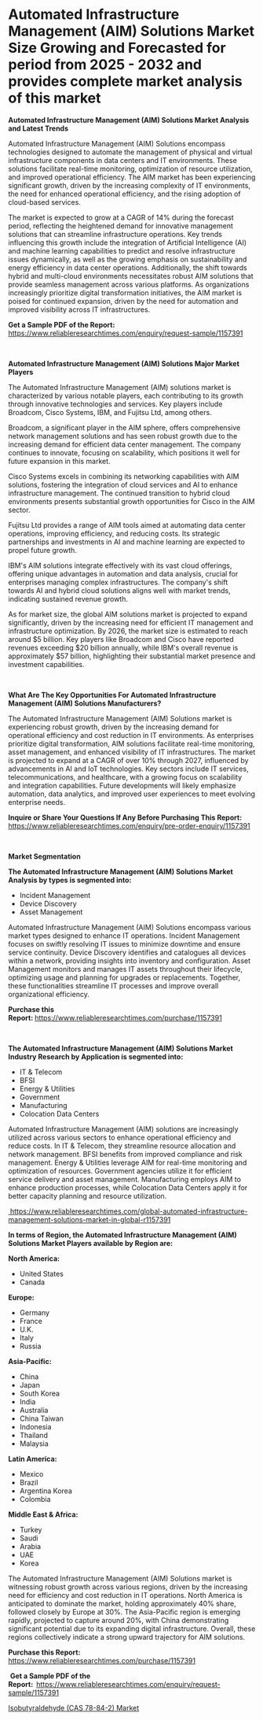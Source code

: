 <p><h1>Automated Infrastructure Management (AIM) Solutions Market Size Growing and Forecasted for period from 2025 - 2032 and provides complete market analysis of this market</h1></p><p><strong>Automated Infrastructure Management (AIM) Solutions Market Analysis and Latest Trends</strong></p>
<p><p>Automated Infrastructure Management (AIM) Solutions encompass technologies designed to automate the management of physical and virtual infrastructure components in data centers and IT environments. These solutions facilitate real-time monitoring, optimization of resource utilization, and improved operational efficiency. The AIM market has been experiencing significant growth, driven by the increasing complexity of IT environments, the need for enhanced operational efficiency, and the rising adoption of cloud-based services.</p><p>The market is expected to grow at a CAGR of 14% during the forecast period, reflecting the heightened demand for innovative management solutions that can streamline infrastructure operations. Key trends influencing this growth include the integration of Artificial Intelligence (AI) and machine learning capabilities to predict and resolve infrastructure issues dynamically, as well as the growing emphasis on sustainability and energy efficiency in data center operations. Additionally, the shift towards hybrid and multi-cloud environments necessitates robust AIM solutions that provide seamless management across various platforms. As organizations increasingly prioritize digital transformation initiatives, the AIM market is poised for continued expansion, driven by the need for automation and improved visibility across IT infrastructures.</p></p>
<p><strong>Get a Sample PDF of the Report:&nbsp;</strong> <a href="https://www.reliableresearchtimes.com/enquiry/request-sample/1157391?utm_campaign=2275&utm_medium=2&utm_source=Github&utm_content=ia&utm_term=21032025&utm_id=automated-infrastructure-management-aim-solutions">https://www.reliableresearchtimes.com/enquiry/request-sample/1157391</a></p>
<p>&nbsp;</p>
<p><strong>Automated Infrastructure Management (AIM) Solutions Major Market Players</strong></p>
<p><p>The Automated Infrastructure Management (AIM) solutions market is characterized by various notable players, each contributing to its growth through innovative technologies and services. Key players include Broadcom, Cisco Systems, IBM, and Fujitsu Ltd, among others.</p><p>Broadcom, a significant player in the AIM sphere, offers comprehensive network management solutions and has seen robust growth due to the increasing demand for efficient data center management. The company continues to innovate, focusing on scalability, which positions it well for future expansion in this market.</p><p>Cisco Systems excels in combining its networking capabilities with AIM solutions, fostering the integration of cloud services and AI to enhance infrastructure management. The continued transition to hybrid cloud environments presents substantial growth opportunities for Cisco in the AIM sector.</p><p>Fujitsu Ltd provides a range of AIM tools aimed at automating data center operations, improving efficiency, and reducing costs. Its strategic partnerships and investments in AI and machine learning are expected to propel future growth. </p><p>IBM's AIM solutions integrate effectively with its vast cloud offerings, offering unique advantages in automation and data analysis, crucial for enterprises managing complex infrastructures. The company's shift towards AI and hybrid cloud solutions aligns well with market trends, indicating sustained revenue growth.</p><p>As for market size, the global AIM solutions market is projected to expand significantly, driven by the increasing need for efficient IT management and infrastructure optimization. By 2026, the market size is estimated to reach around $5 billion. Key players like Broadcom and Cisco have reported revenues exceeding $20 billion annually, while IBM's overall revenue is approximately $57 billion, highlighting their substantial market presence and investment capabilities.</p></p>
<p>&nbsp;</p>
<p><strong>What Are The Key Opportunities For Automated Infrastructure Management (AIM) Solutions Manufacturers?</strong></p>
<p><p>The Automated Infrastructure Management (AIM) Solutions market is experiencing robust growth, driven by the increasing demand for operational efficiency and cost reduction in IT environments. As enterprises prioritize digital transformation, AIM solutions facilitate real-time monitoring, asset management, and enhanced visibility of IT infrastructures. The market is projected to expand at a CAGR of over 10% through 2027, influenced by advancements in AI and IoT technologies. Key sectors include IT services, telecommunications, and healthcare, with a growing focus on scalability and integration capabilities. Future developments will likely emphasize automation, data analytics, and improved user experiences to meet evolving enterprise needs.</p></p>
<p><strong>Inquire or Share Your Questions If Any Before Purchasing This Report:</strong> <a href="https://www.reliableresearchtimes.com/enquiry/pre-order-enquiry/1157391?utm_campaign=2275&utm_medium=2&utm_source=Github&utm_content=ia&utm_term=21032025&utm_id=automated-infrastructure-management-aim-solutions">https://www.reliableresearchtimes.com/enquiry/pre-order-enquiry/1157391</a></p>
<p>&nbsp;</p>
<p><strong>Market Segmentation</strong></p>
<p><strong>The Automated Infrastructure Management (AIM) Solutions Market Analysis by types is segmented into:</strong></p>
<p><ul><li>Incident Management</li><li>Device Discovery</li><li>Asset Management</li></ul></p>
<p><p>Automated Infrastructure Management (AIM) Solutions encompass various market types designed to enhance IT operations. Incident Management focuses on swiftly resolving IT issues to minimize downtime and ensure service continuity. Device Discovery identifies and catalogues all devices within a network, providing insights into inventory and configuration. Asset Management monitors and manages IT assets throughout their lifecycle, optimizing usage and planning for upgrades or replacements. Together, these functionalities streamline IT processes and improve overall organizational efficiency.</p></p>
<p><strong>Purchase this Report:&nbsp;</strong><a href="https://www.reliableresearchtimes.com/purchase/1157391?utm_campaign=2275&utm_medium=2&utm_source=Github&utm_content=ia&utm_term=21032025&utm_id=automated-infrastructure-management-aim-solutions">https://www.reliableresearchtimes.com/purchase/1157391</a></p>
<p>&nbsp;</p>
<p><strong>The Automated Infrastructure Management (AIM) Solutions Market Industry Research by Application is segmented into:</strong></p>
<p><ul><li>IT & Telecom</li><li>BFSI</li><li>Energy & Utilities</li><li>Government</li><li>Manufacturing</li><li>Colocation Data Centers</li></ul></p>
<p><p>Automated Infrastructure Management (AIM) solutions are increasingly utilized across various sectors to enhance operational efficiency and reduce costs. In IT & Telecom, they streamline resource allocation and network management. BFSI benefits from improved compliance and risk management. Energy & Utilities leverage AIM for real-time monitoring and optimization of resources. Government agencies utilize it for efficient service delivery and asset management. Manufacturing employs AIM to enhance production processes, while Colocation Data Centers apply it for better capacity planning and resource utilization.</p></p>
<p><a href="https://www.reliableresearchtimes.com/global-automated-infrastructure-management-solutions-market-in-global-r1157391?utm_campaign=2275&utm_medium=2&utm_source=Github&utm_content=ia&utm_term=21032025&utm_id=automated-infrastructure-management-aim-solutions">&nbsp;https://www.reliableresearchtimes.com/global-automated-infrastructure-management-solutions-market-in-global-r1157391</a></p>
<p><strong>In terms of Region, the Automated Infrastructure Management (AIM) Solutions Market Players available by Region are:</strong></p>
<p>
    <p> <strong> North America: </strong>
        <ul>
            <li>United States</li>
            <li>Canada</li>
        </ul>
        </p> 
    <p> <strong> Europe: </strong>
        <ul>
            <li>Germany</li>
            <li>France</li>
            <li>U.K.</li>
            <li>Italy</li>
            <li>Russia</li>
        </ul>
        </p> 
    <p> <strong> Asia-Pacific: </strong>
        <ul>
            <li>China</li>
            <li>Japan</li>
            <li>South Korea</li>
            <li>India</li>
            <li>Australia</li>
            <li>China Taiwan</li>
            <li>Indonesia</li>
            <li>Thailand</li>
            <li>Malaysia</li>
        </ul>
        </p> 
    <p> <strong> Latin America: </strong>
        <ul>
            <li>Mexico</li>
            <li>Brazil</li>
            <li>Argentina Korea</li>
            <li>Colombia</li>
        </ul>
        </p> 
    <p> <strong> Middle East & Africa: </strong>
        <ul>
            <li>Turkey</li>
            <li>Saudi</li>
            <li>Arabia</li>
            <li>UAE</li>
            <li>Korea</li>
        </ul>
    </p>
    </p>
<p><p>The Automated Infrastructure Management (AIM) Solutions market is witnessing robust growth across various regions, driven by the increasing need for efficiency and cost reduction in IT operations. North America is anticipated to dominate the market, holding approximately 40% share, followed closely by Europe at 30%. The Asia-Pacific region is emerging rapidly, projected to capture around 20%, with China demonstrating significant potential due to its expanding digital infrastructure. Overall, these regions collectively indicate a strong upward trajectory for AIM solutions.</p></p>
<p><strong>Purchase this Report: </strong><a href="https://www.reliableresearchtimes.com/purchase/1157391?utm_campaign=2275&utm_medium=2&utm_source=Github&utm_content=ia&utm_term=21032025&utm_id=automated-infrastructure-management-aim-solutions">https://www.reliableresearchtimes.com/purchase/1157391</a></p>
<p>&nbsp;<strong>Get a Sample PDF of the Report:&nbsp;&nbsp;</strong><a href="https://www.reliableresearchtimes.com/enquiry/request-sample/1157391?utm_campaign=2275&utm_medium=2&utm_source=Github&utm_content=ia&utm_term=21032025&utm_id=automated-infrastructure-management-aim-solutions">https://www.reliableresearchtimes.com/enquiry/request-sample/1157391</a></p>
<p><strong></strong></p>
<p><p><a href="https://github.com/DianaWilson796/Market-Research-Report-List-2/blob/main/isobutyraldehyde-cas-78-84-2-market.md?utm_campaign=2275&utm_medium=2&utm_source=Github&utm_content=ia&utm_term=21032025&utm_id=automated-infrastructure-management-aim-solutions">Isobutyraldehyde (CAS 78-84-2) Market</a></p></p>